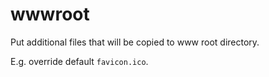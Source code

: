 # wwwroot

Put additional files that will be copied to www root directory.

E.g. override default `favicon.ico`.
